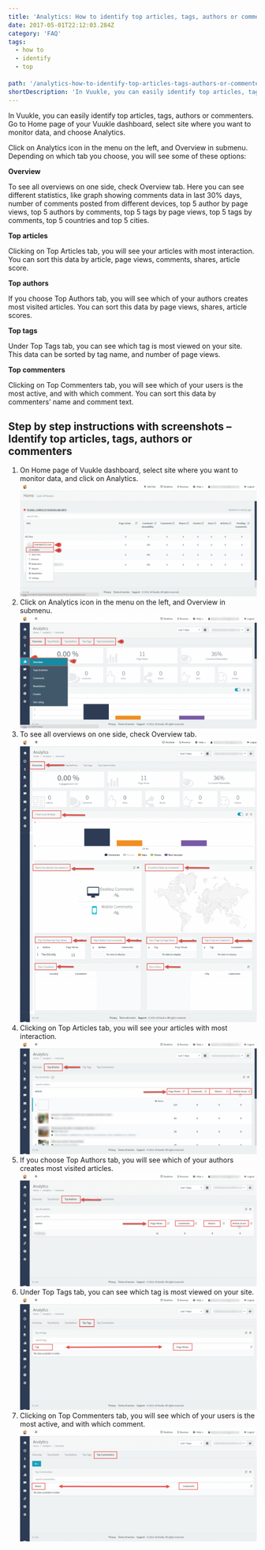 ```yaml
---
title: 'Analytics: How to identify top articles, tags, authors or commenters?'
date: 2017-05-01T22:12:03.284Z
category: 'FAQ'
tags:
  - how to
  - identify
  - top

path: '/analytics-how-to-identify-top-articles-tags-authors-or-commenters/'
shortDescription: 'In Vuukle, you can easily identify top articles, tags, authors or commenters. Go to Home page of your Vuukle dashboard, select site where you want to monitor data, and choose Analytics.'
---
```


In Vuukle, you can easily identify top articles, tags, authors or commenters. Go to Home page of your Vuukle dashboard, select site where you want to monitor data, and choose Analytics.

Click on Analytics icon in the menu on the left, and Overview in submenu. Depending on which tab you choose, you will see some of these options:

**Overview**

To see all overviews on one side, check Overview tab. Here you can see different statistics, like graph showing comments data in last 30% days, number of comments posted from different devices, top 5 author by page views, top 5 authors by comments, top 5 tags by page views, top 5 tags by comments, top 5 countries and top 5 cities.

**Top articles**

Clicking on Top Articles tab, you will see your articles with most interaction. You can sort this data by article, page views, comments, shares, article score.

**Top authors**

If you choose Top Authors tab, you will see which of your authors creates most visited articles. You can sort this data by page views, shares, article scores.

**Top tags**

Under Top Tags tab, you can see which tag is most viewed on your site. This data can be sorted by tag name, and number of page views.

**Top commenters**

Clicking on Top Commenters tab, you will see which of your users is the most active, and with which comment. You can sort this data by commenters’ name and comment text.

## Step by step instructions with screenshots – Identify top articles, tags, authors or commenters

1. On Home page of Vuukle dashboard, select site where you want to monitor data, and click on Analytics.
   ![Analytics - Identify top articles 01](img-1.png)
2. Click on Analytics icon in the menu on the left, and Overview in submenu.
   ![Analytics - Identify top articles 02](img-2.png)
3. To see all overviews on one side, check Overview tab.
   ![Analytics - Identify top articles 03](img-3.png)
4. Clicking on Top Articles tab, you will see your articles with most interaction.
   ![Analytics - Identify top articles 04](img-4.png)
5. If you choose Top Authors tab, you will see which of your authors creates most visited articles.
   ![Analytics - Identify top articles 05](img-5.png)
6. Under Top Tags tab, you can see which tag is most viewed on your site.![Analytics - Identify top articles 07](img-6.png)
7. Clicking on Top Commenters tab, you will see which of your users is the most active, and with which comment.![Analytics - Identify top articles 08](img-7.png)

​

​

​
